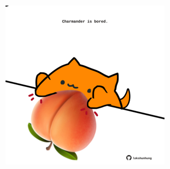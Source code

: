 <!-- built at 12/12/2023, 06:00:55 UTC -->
<p align="center">
  <img width="500" height="500" src="./ReadmeImage.svg">
</p>
